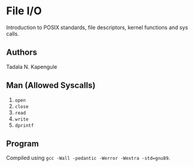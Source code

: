 # File I/O

Introduction to POSIX standards, file descriptors, kernel functions and sys calls.

## Authors

Tadala N. Kapengule

## Man (Allowed Syscalls)

1. ``open``
2. ``close``
3. ``read``
4. ``write``
5. ``dprintf``

## Program

Compiled using `gcc -Wall -pedantic -Werror -Wextra -std=gnu89`.
